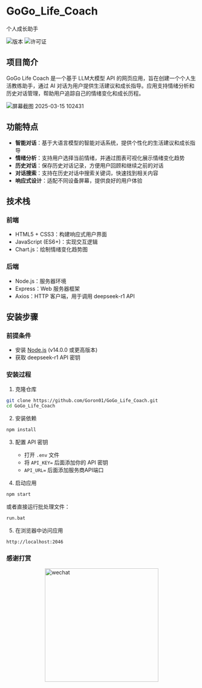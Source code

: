 # GoGo_Life_Coach
 个人成长助手

![版本](https://img.shields.io/badge/版本-1.0.0-blue.svg)
![许可证](https://img.shields.io/badge/许可证-ISC-green.svg)

## 项目简介

GoGo Life Coach 是一个基于 LLM大模型 API 的网页应用，旨在创建一个个人生活教练助手，通过 AI 对话为用户提供生活建议和成长指导。应用支持情绪分析和历史对话管理，帮助用户追踪自己的情绪变化和成长历程。

![屏幕截图 2025-03-15 102431](https://github.com/user-attachments/assets/29cd9b48-bc92-4dd0-9a61-dde454981ce7)


## 功能特点

- **智能对话**：基于大语言模型的智能对话系统，提供个性化的生活建议和成长指导
- **情绪分析**：支持用户选择当前情绪，并通过图表可视化展示情绪变化趋势
- **历史对话**：保存历史对话记录，方便用户回顾和继续之前的对话
- **对话搜索**：支持在历史对话中搜索关键词，快速找到相关内容
- **响应式设计**：适配不同设备屏幕，提供良好的用户体验



## 技术栈

### 前端
- HTML5 + CSS3：构建响应式用户界面
- JavaScript (ES6+)：实现交互逻辑
- Chart.js：绘制情绪变化趋势图

### 后端
- Node.js：服务器环境
- Express：Web 服务器框架
- Axios：HTTP 客户端，用于调用 deepseek-r1 API

## 安装步骤

### 前提条件
- 安装 [Node.js](https://nodejs.org/) (v14.0.0 或更高版本)
- 获取 deepseek-r1 API 密钥

### 安装过程

1. 克隆仓库
```bash
git clone https://github.com/Goron01/GoGo_Life_Coach.git
cd GoGo_Life_Coach
```

2. 安装依赖
```bash
npm install
```

3. 配置 API 密钥
   - 打开 `.env` 文件
   - 将 `API_KEY=` 后面添加你的 API 密钥
   - `API_URL=` 后面添加服务商API端口

4. 启动应用
```bash
npm start
```
或者直接运行批处理文件：
```bash
run.bat
```

5. 在浏览器中访问应用
```
http://localhost:2046
```


### 感谢打赏
<img src="https://github.com/user-attachments/assets/9608aded-341b-427c-97e7-678d1e68c101" 
     alt="wechat" 
     width="300" 
     style="display: block; margin: 0 auto;">
